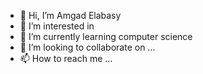 - 👋 Hi, I’m Amgad Elabasy
- 👀 I’m interested in 
- 🌱 I’m currently learning computer science
- 💞️ I’m looking to collaborate on ...
- 📫 How to reach me ...

<!---
amgad-elabasy/amgad-elabasy is a ✨ special ✨ repository because its `README.md` (this file) appears on your GitHub profile.
You can click the Preview link to take a look at your changes.
--->
